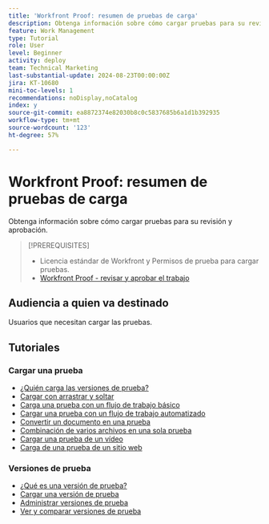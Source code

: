 ```yaml
---
title: 'Workfront Proof: resumen de pruebas de carga'
description: Obtenga información sobre cómo cargar pruebas para su revisión y aprobación.
feature: Work Management
type: Tutorial
role: User
level: Beginner
activity: deploy
team: Technical Marketing
last-substantial-update: 2024-08-23T00:00:00Z
jira: KT-10680
mini-toc-levels: 1
recommendations: noDisplay,noCatalog
index: y
source-git-commit: ea8872374e82030b8c0c5837685b6a1d1b392935
workflow-type: tm+mt
source-wordcount: '123'
ht-degree: 57%

---
```



# Workfront Proof: resumen de pruebas de carga

Obtenga información sobre cómo cargar pruebas para su revisión y aprobación.

>[!PREREQUISITES]
>
>* Licencia estándar de Workfront y Permisos de prueba para cargar pruebas.
>* [Workfront Proof - revisar y aprobar el trabajo](https://experienceleague.adobe.com/?recommended=Workfront-L-1-2022.1.proof)


## Audiencia a quien va destinado

Usuarios que necesitan cargar las pruebas.

## Tutoriales

### Cargar una prueba

* [¿Quién carga las versiones de prueba?](/help/workfront-proof/upload-proofs/who-uploads-the-proof-versions.md)
* [Cargar con arrastrar y soltar](/help/workfront-proof/upload-proofs/upload-with-a-drag-and-drop.md)
* [Carga una prueba con un flujo de trabajo básico](/help/workfront-proof/upload-proofs/upload-a-proof-with-a-basic-workflow.md)
* [Cargar una prueba con un flujo de trabajo automatizado](/help/workfront-proof/upload-proofs/upload-a-proof-with-an-automated-workflow.md)
* [Convertir un documento en una prueba](/help/workfront-proof/upload-proofs/convert-a-document-to-a-proof.md)
* [Combinación de varios archivos en una sola prueba](/help/workfront-proof/upload-proofs/combine-multiple-files-into-a-single-proof.md)
* [Cargar una prueba de un vídeo](/help/workfront-proof/upload-proofs/other-types-of-digital-assets.md)
* [Carga de una prueba de un sitio web](/help/workfront-proof/upload-proofs/upload-a-proof-of-a-website.md)

### Versiones de prueba

* [¿Qué es una versión de prueba?](/help/workfront-proof/upload-proofs/what-is-a-proof-version.md)
* [Cargar una versión de prueba](/help/workfront-proof/upload-proofs/upload-a-proof-version.md)
* [Administrar versiones de prueba](/help/workfront-proof/upload-proofs/manage-proof-versions.md)
* [Ver y comparar versiones de prueba](/help/workfront-proof/upload-proofs/view-and-compare-proof-versions.md)


